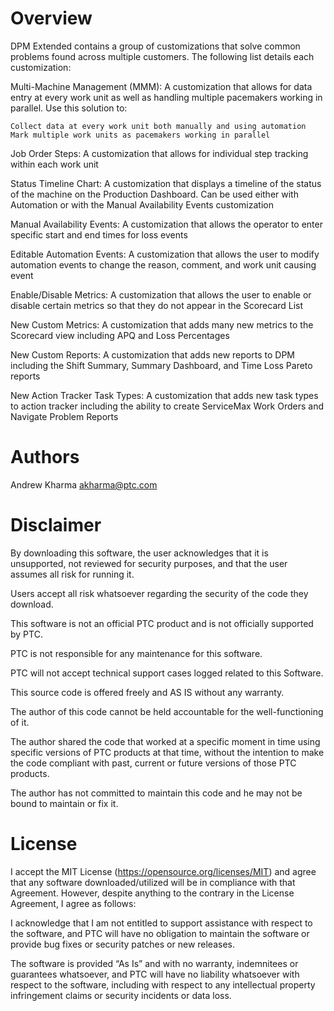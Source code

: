 # Overview 
DPM Extended contains a group of customizations that solve common problems found across multiple customers. The following list details each customization:

Multi-Machine Management (MMM): A customization that allows for data entry at every work unit as well as handling multiple pacemakers working in parallel. Use this solution to:

    Collect data at every work unit both manually and using automation
    Mark multiple work units as pacemakers working in parallel

Job Order Steps: A customization that allows for individual step tracking within each work unit

Status Timeline Chart: A customization that displays a timeline of the status of the machine on the Production Dashboard. Can be used either with Automation or with the Manual Availability Events customization

Manual Availability Events: A customization that allows the operator to enter specific start and end times for loss events

Editable Automation Events: A customization that allows the user to modify automation events to change the reason, comment, and work unit causing event

Enable/Disable Metrics: A customization that allows the user to enable or disable certain metrics so that they do not appear in the Scorecard List

New Custom Metrics: A customization that adds many new metrics to the Scorecard view including APQ and Loss Percentages

New Custom Reports: A customization that adds new reports to DPM including the Shift Summary, Summary Dashboard, and Time Loss Pareto reports

New Action Tracker Task Types: A customization that adds new task types to action tracker including the ability to create ServiceMax Work Orders and Navigate Problem Reports



# Authors
Andrew Kharma <akharma@ptc.com>

# Disclaimer
By downloading this software, the user acknowledges that it is unsupported, not reviewed for security purposes, and that the user assumes all risk for running it.

Users accept all risk whatsoever regarding the security of the code they download.

This software is not an official PTC product and is not officially supported by PTC.

PTC is not responsible for any maintenance for this software.

PTC will not accept technical support cases logged related to this Software.

This source code is offered freely and AS IS without any warranty.

The author of this code cannot be held accountable for the well-functioning of it.

The author shared the code that worked at a specific moment in time using specific versions of PTC products at that time, without the intention to make the code compliant with past, current or future versions of those PTC products.

The author has not committed to maintain this code and he may not be bound to maintain or fix it.

# License
I accept the MIT License (https://opensource.org/licenses/MIT) and agree that any software downloaded/utilized will be in compliance with that Agreement. However, despite anything to the contrary in the License Agreement, I agree as follows:

I acknowledge that I am not entitled to support assistance with respect to the software, and PTC will have no obligation to maintain the software or provide bug fixes or security patches or new releases.

The software is provided “As Is” and with no warranty, indemnitees or guarantees whatsoever, and PTC will have no liability whatsoever with respect to the software, including with respect to any intellectual property infringement claims or security incidents or data loss.
